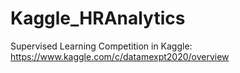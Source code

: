 # Kaggle_HRAnalytics
Supervised Learning Competition in Kaggle: https://www.kaggle.com/c/datamexpt2020/overview 
